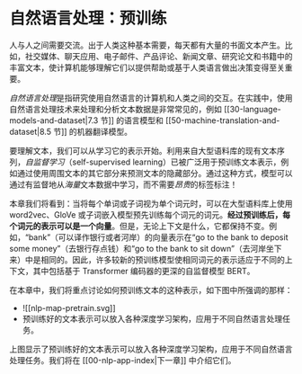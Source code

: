 # 自然语言处理：预训练

人与人之间需要交流。出于人类这种基本需要，每天都有大量的书面文本产生。比如，社交媒体、聊天应用、电子邮件、产品评论、新闻文章、研究论文和书籍中的丰富文本，使计算机能够理解它们以提供帮助或基于人类语言做出决策变得至关重要。

*自然语言处理*是指研究使用自然语言的计算机和人类之间的交互。在实践中，使用自然语言处理技术来处理和分析文本数据是非常常见的，例如 [[30-language-models-and-dataset|7.3 节]] 的语言模型和 [[50-machine-translation-and-dataset|8.5 节]] 的机器翻译模型。

要理解文本，我们可以从学习它的表示开始。利用来自大型语料库的现有文本序列，*自监督学习*（self-supervised learning）已被广泛用于预训练文本表示，例如通过使用周围文本的其它部分来预测文本的隐藏部分。通过这种方式，模型可以通过有监督地从*海量*文本数据中学习，而不需要*昂贵*的标签标注！

本章我们将看到：当将每个单词或子词视为单个词元时，可以在大型语料库上使用 word2vec、GloVe 或子词嵌入模型预先训练每个词元的词元。**经过预训练后，每个词元的表示可以是一个向量**。但是，无论上下文是什么，它都保持不变。例如，“bank”（可以译作银行或者河岸）的向量表示在“go to the bank to deposit some money”（去银行存点钱）和“go to the bank to sit down”（去河岸坐下来）中是相同的。因此，许多较新的预训练模型使相同词元的表示适应于不同的上下文，其中包括基于 Transformer 编码器的更深的自监督模型 BERT。

在本章中，我们将重点讨论如何预训练文本的这种表示，如下图中所强调的那样：
- ![[nlp-map-pretrain.svg]]
- 预训练好的文本表示可以放入各种深度学习架构，应用于不同自然语言处理任务。

上图显示了预训练好的文本表示可以放入各种深度学习架构，应用于不同自然语言处理任务。我们将在 [[00-nlp-app-index|下一章]] 中介绍它们。
